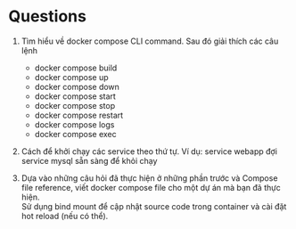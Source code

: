 # Questions

1. Tìm hiểu về docker compose CLI command. Sau đó giải thích các câu lệnh

    - docker compose build
    - docker compose up
    - docker compose down
    - docker compose start
    - docker compose stop
    - docker compose restart
    - docker compose logs
    - docker compose exec

1. Cách để khởi chạy các service theo thứ tự. Ví dụ: service webapp đợi service mysql sẵn sàng để khỏi chạy

1. Dựa vào những câu hỏi đã thực hiện ở những phần trước và Compose file reference, viết docker compose file cho một dự án mà bạn đã thực hiện.\
Sử dụng bind mount để cập nhật source code trong container và cài đặt hot reload (nếu có thể).
